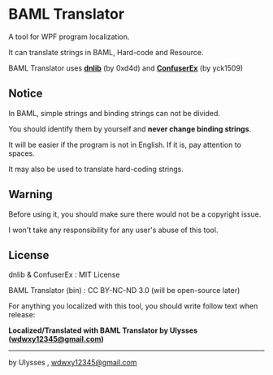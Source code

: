
# BAML Translator

A tool for WPF program localization.

It can translate strings in BAML, Hard-code and Resource.

BAML Translator uses [**dnlib**](https://github.com/0xd4d/dnlib) (by 0xd4d) and [**ConfuserEx**](https://github.com/yck1509/ConfuserEx) (by yck1509)

## Notice

In BAML, simple strings and binding strings can not be divided.

You should identify them by yourself and **never change binding strings**.

It will be easier if the program is not in English. If it is, pay attention to spaces.

It may also be used to translate hard-coding strings.

## Warning

Before using it, you should make sure there would not be a copyright issue.

I won't take any responsibility for any user's abuse of this tool.

## License

dnlib & ConfuserEx : MIT License

BAML Translator (bin) : CC BY-NC-ND 3.0 (will be open-source later)

For anything you localized with this tool, you should write follow text when release:

**Localized/Translated with BAML Translator by Ulysses (wdwxy12345@gmail.com)**

---
by Ulysses , wdwxy12345@gmail.com
